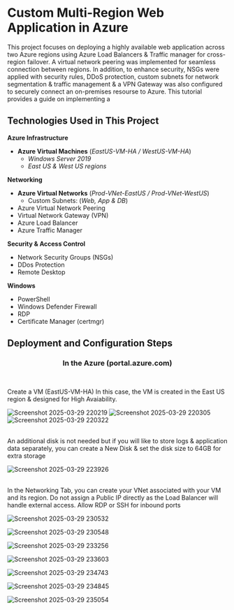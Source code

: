 <h1>Custom Multi-Region Web Application in Azure </h1>
This project focuses on deploying a highly available web application across two Azure regions using Azure Load Balancers & Traffic manager for cross-region failover. A virtual network peering was implemented for seamless connection between regions. In addition, to enhance security, NSGs were applied with security rules, DDoS protection, custom subnets for network segmentation & traffic management & a VPN Gateway was also configured to securely connect an on-premises resourse to Azure. This tutorial provides a guide on implementing a 
<br />

<h2>Technologies Used in This Project</h2>

**Azure Infrastructure**
- **Azure Virtual Machines** (*EastUS-VM-HA / WestUS-VM-HA*)
  - *Windows Server 2019*
  - *East US & West US regions*

**Networking**
- **Azure Virtual Networks** (*Prod-VNet-EastUS / Prod-VNet-WestUS*)
  - Custom Subnets: (*Web, App & DB*)
- Azure Virtual Network Peering
- Virtual Network Gateway (VPN)
- Azure Load Balancer
- Azure Traffic Manager

**Security & Access Control**
- Network Security Groups (NSGs)
- DDos Protection
- Remote Desktop

**Windows**
- PowerShell
- Windows Defender Firewall
- RDP
- Certificate Manager (certmgr)

<h2>Deployment and Configuration Steps</h2>
<h3 align="center">In the Azure (portal.azure.com)</h3>
<br />
<p>
  Create a VM (EastUS-VM-HA) In this case, the VM is created in the East US region & designed for High Avaiability.
</p>

![Screenshot 2025-03-29 220219](https://github.com/user-attachments/assets/e42616e7-85f3-4d0f-8816-0bff03a35e3e)
![Screenshot 2025-03-29 220305](https://github.com/user-attachments/assets/0b49f4f8-1f9c-4673-bfc8-f394526a72c3)
![Screenshot 2025-03-29 220322](https://github.com/user-attachments/assets/5712478c-34c5-4b7b-855e-0d0362ca390c)
<br></br>

<p>
An additional disk is not needed but if you will like to store logs & application data separately, you can create a New Disk & set the disk size to 64GB for extra storage
</p>

![Screenshot 2025-03-29 223926](https://github.com/user-attachments/assets/933c7690-66fb-4766-a2b7-bc12ca00dcce)
<br></br>

<p>
In the Networking Tab, you can create your VNet associated with your VM and its region. Do not assign a Public IP directly as the Load Balancer will handle external access. Allow RDP or SSH for inbound ports 
</p>

![Screenshot 2025-03-29 230532](https://github.com/user-attachments/assets/a8b0acd4-b7ad-48b6-8835-bf04803035c1)


![Screenshot 2025-03-29 230548](https://github.com/user-attachments/assets/d343d4c3-52e8-464c-aa13-37f27e4f9ffc)

![Screenshot 2025-03-29 233256](https://github.com/user-attachments/assets/81e4c7dd-aebe-4451-9dfb-13c136e70f5f)

![Screenshot 2025-03-29 233603](https://github.com/user-attachments/assets/c5579ab1-a2a4-459f-8941-029fc9bdf544)

![Screenshot 2025-03-29 234743](https://github.com/user-attachments/assets/43ebcf11-a1a5-4307-816e-9e80c8c95459)

![Screenshot 2025-03-29 234845](https://github.com/user-attachments/assets/f2bdb786-e1b9-454e-a9db-59fcac2e168e)

![Screenshot 2025-03-29 235054](https://github.com/user-attachments/assets/9318e008-d4bc-433b-9bbb-02c2d6022d79)

















